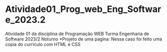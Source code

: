 # Atividade01_Prog_web_Eng_Software_2023.2
Atividade 01 da disciplina de Programação WEB Turma Engenharia de Software 2023/2 Noturno
*Projeto de uma pagina: Nessa caso foi feito uma copia do curriculo com HTML e CSS
